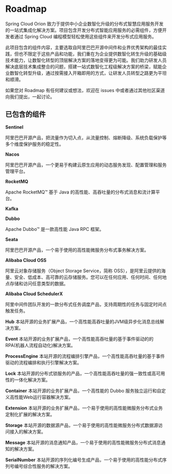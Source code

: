 # Roadmap

Spring Cloud Orion 致力于提供中小企业数智化升级的分布式智慧应用服务开发的一站式集成化解决方案。项目包含开发分布式智能应用服务的必需组件，方便开发者通过 Spring Cloud 编程模型轻松使用这些组件来开发分布式应用服务。

此项目包含的组件内容，主要选取自阿里巴巴开源中间件和业界优秀架构的最佳实践，但也不限定于这些产品和功能，我们重在为企业提供数智化转生升级的基础级技术能力，让数智化转型的顶层解决方案的落地变得更为可能。我们助力研发人员解决底层技术集成整合的问题，搭建一站式数智化工程级解决方案的桥梁，赋能企业数智化转型升级，通过按需接入开箱即用的方式，让研发人员转型之路更为平坦和顺滑。

如果您对 Roadmap 有任何建议或想法，欢迎在 issues 中或者通过其他社区渠道向我们提出，一起讨论。

## 已包含的组件


**Sentinel**

阿里巴巴开源产品，把流量作为切入点，从流量控制、熔断降级、系统负载保护等多个维度保护服务的稳定性。

**Nacos**

阿里巴巴开源产品，一个更易于构建云原生应用的动态服务发现、配置管理和服务管理平台。

**RocketMQ**

Apache RocketMQ™ 基于 Java 的高性能、高吞吐量的分布式消息和流计算平台。

**Kafka**


**Dubbo**

Apache Dubbo™ 是一款高性能 Java RPC 框架。

**Seata**

阿里巴巴开源产品，一个易于使用的高性能微服务分布式事务解决方案。

**Alibaba Cloud OSS**

阿里云对象存储服务（Object Storage Service，简称 OSS），是阿里云提供的海量、安全、低成本、高可靠的云存储服务。您可以在任何应用、任何时间、任何地点存储和访问任意类型的数据。

**Alibaba Cloud SchedulerX**

阿里中间件团队开发的一款分布式任务调度产品，支持周期性的任务与固定时间点触发任务。

**Hub**
本站开源的业务扩展产品，一个高性能高吞吐量的JVM级异步化消息总线解决方案。

**Event**
本站开源的业务扩展产品，一个高性能高吞吐量的基于事件驱动的的RPA(机器人流程自动化)解决方案。


**ProcessEngine**
本站开源的流程编排引擎产品，一个高性能高吞吐量的基于事件驱动的流程编排和执行引擎解决方案。

**Lock**
本站开源的分布式锁服务的产品，一个高性能高吞吐量的强一致性或高可用性的一体化解决方案。


**Container**
本站开源的业务扩展产品，一个高性能的 Dubbo 服务独立运行和自定义高性能Web运行容器解决方案。

**Extension**
本站开源的业务扩展产品，一个易于使用的高性能微服务分布式业务定制化扩展的解决方案。

**Storage**
本站开源的数据源产品，一个易于使用的高性能微服务分布式数据源访问接入的解决方案。

**Message**
本站开源的消息通知产品，一个易于使用的高性能微服务分布式消息通知的解决方案。

**SerialNumber**
本站开源的序列化编号生成产品，一个易于使用的高性能分布式序列号编号综合性服务的解决方案。




